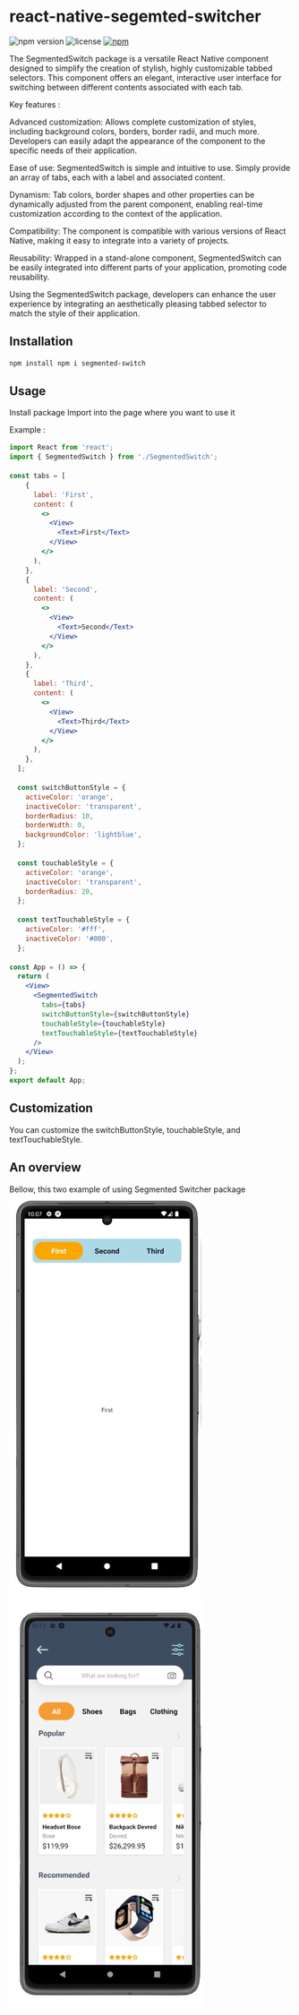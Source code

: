 # react-native-segemted-switcher

![npm version](https://img.shields.io/npm/v/react-native-segmented-switcher.svg)
![license](https://img.shields.io/npm/l/react-native-segmented-switcher.svg)
[![npm](https://img.shields.io/npm/dt/react-native-segmented-switcher.svg)](https://www.npmjs.com/package/react-native-segmented-switcher)

The SegmentedSwitch package is a versatile React Native component designed to simplify the creation of stylish, highly customizable tabbed selectors. This component offers an elegant, interactive user interface for switching between different contents associated with each tab.

Key features :

Advanced customization: Allows complete customization of styles, including background colors, borders, border radii, and much more. Developers can easily adapt the appearance of the component to the specific needs of their application.

Ease of use: SegmentedSwitch is simple and intuitive to use. Simply provide an array of tabs, each with a label and associated content.

Dynamism: Tab colors, border shapes and other properties can be dynamically adjusted from the parent component, enabling real-time customization according to the context of the application.

Compatibility: The component is compatible with various versions of React Native, making it easy to integrate into a variety of projects.

Reusability: Wrapped in a stand-alone component, SegmentedSwitch can be easily integrated into different parts of your application, promoting code reusability.

Using the SegmentedSwitch package, developers can enhance the user experience by integrating an aesthetically pleasing tabbed selector to match the style of their application.

## Installation

```bash
npm install npm i segmented-switch
```

## Usage

Install package
Import into the page where you want to use it

Example :

```jsx
import React from 'react';
import { SegmentedSwitch } from './SegmentedSwitch';

const tabs = [
    {
      label: 'First',
      content: (
        <>
          <View>
            <Text>First</Text>
          </View>
        </>
      ),
    },
    {
      label: 'Second',
      content: (
        <>
          <View>
            <Text>Second</Text>
          </View>
        </>
      ),
    },
    {
      label: 'Third',
      content: (
        <>
          <View>
            <Text>Third</Text>
          </View>
        </>
      ),
    },
  ];

  const switchButtonStyle = {
    activeColor: 'orange',
    inactiveColor: 'transparent',
    borderRadius: 10,
    borderWidth: 0,
    backgroundColor: 'lightblue',
  };

  const touchableStyle = {
    activeColor: 'orange',
    inactiveColor: 'transparent',
    borderRadius: 20,
  };

  const textTouchableStyle = {
    activeColor: '#fff',
    inactiveColor: '#000',
  };

const App = () => {
  return (
    <View>
      <SegmentedSwitch
        tabs={tabs}
        switchButtonStyle={switchButtonStyle}
        touchableStyle={touchableStyle}
        textTouchableStyle={textTouchableStyle}
      />
    </View>
  );
};
export default App;
```
## Customization

You can customize the switchButtonStyle, touchableStyle, and textTouchableStyle.

## An overview
Bellow, this two example of using Segmented Switcher package
![Texte alternatif](https://github.com/Mohamed-78/react-native-segmented-switcher/blob/main/screen_1.png)
![Texte alternatif](https://github.com/Mohamed-78/react-native-segmented-switcher/blob/main/screen_2.png)
